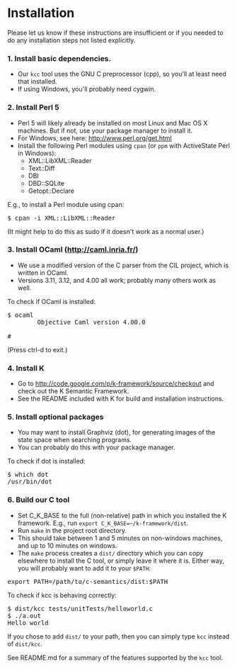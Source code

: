 # Installation

Please let us know if these instructions are insufficient or if you needed to
do any installation steps not listed explicitly.

### 1. Install basic dependencies.
- Our `kcc` tool uses the GNU C preprocessor (cpp), so you'll at least
  need that installed. 
- If using Windows, you'll probably need cygwin.

### 2. Install Perl 5
- Perl 5 will likely already be installed on most Linux and Mac OS X machines.
  But if not, use your package manager to install it.
- For Windows, see here: http://www.perl.org/get.html
- Install the following Perl modules using `cpan` (or `ppm` with ActiveState
  Perl in Windows):
    - XML::LibXML::Reader
    - Text::Diff
    - DBI
    - DBD::SQLite
    - Getopt::Declare

E.g., to install a Perl module using cpan:
<pre>
$ cpan -i XML::LibXML::Reader
</pre>

(It might help to do this as sudo if it doesn't work as a normal user.)

### 3. Install OCaml (http://caml.inria.fr/)
- We use a modified version of the C parser from the CIL project, which is
  written in OCaml.
- Versions 3.11, 3.12, and 4.00 all work; probably many others work as well.

To check if OCaml is installed:
<pre>
$ ocaml
        Objective Caml version 4.00.0

# 
</pre>

(Press ctrl-d to exit.)

### 4. Install K
- Go to http://code.google.com/p/k-framework/source/checkout and check out the
  K Semantic Framework.
- See the README included with K for build and installation instructions.

### 5. Install optional packages
- You may want to install Graphviz (dot), for generating images of the state
  space when searching programs.
- You can probably do this with your package manager.
      
To check if dot is installed:
<pre>
$ which dot
/usr/bin/dot
</pre>

### 6. Build our C tool
- Set C_K_BASE to the full (non-relative) path in which you installed the K
  framework. E.g., run `export C_K_BASE=~/k-framework/dist`.
- Run `make` in the project root directory.
- This should take between 1 and 5 minutes on non-windows machines, and up to
  10 minutes on windows.
- The `make` process creates a `dist/` directory which you can copy elsewhere
  to install the C tool, or simply leave it where it is. Either way, you will
  probably want to add it to your `$PATH`:
<pre>
export PATH=/path/to/c-semantics/dist:$PATH
</pre>
      
To check if kcc is behaving correctly:
<pre>
$ dist/kcc tests/unitTests/helloworld.c
$ ./a.out 
Hello world
</pre>

If you chose to add `dist/` to your path, then you can simply type `kcc`
instead of `dist/kcc`.

See README.md for a summary of the features supported by the `kcc` tool.

